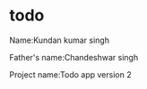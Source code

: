 # todo
<p>Name:Kundan kumar singh</p>
<p>Father's name:Chandeshwar singh</p>
<p>Project name:Todo app version 2</p>




